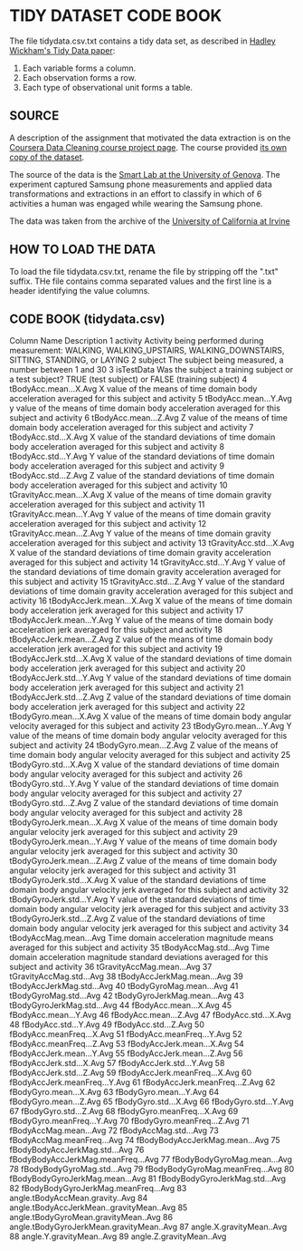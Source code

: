 TIDY DATASET CODE BOOK
======================

The file tidydata.csv.txt contains a tidy data set, as described in [Hadley Wickham's Tidy Data paper](http://vita.had.co.nz/papers/tidy-data.pdf):

1. Each variable forms a column.
2. Each observation forms a row.
3. Each type of observational unit forms a table.

SOURCE
------

A description of the assignment that motivated the data extraction is on the [Coursera Data Cleaning course project page](https://class.coursera.org/getdata-004/human_grading/view/courses/972137/assessments/3/submissions). The course provided [its own copy of the dataset](https://d396qusza40orc.cloudfront.net/getdata%2Fprojectfiles%2FUCI%20HAR%20Dataset.zip).

The source of the data is the [Smart Lab at the University of Genova](https://sites.google.com/site/smartlabunige/). The experiment captured Samsung phone measurements and applied data transformations and extractions in an effort to classify in which of 6 activities a human was engaged while wearing the Samsung phone.

The data was taken from the archive of the [University of California at Irvine](http://archive.ics.uci.edu/ml/datasets/Human+Activity+Recognition+Using+Smartphones)

HOW TO LOAD THE DATA
--------------------

To load the file tidydata.csv.txt, rename the file by stripping off the ".txt" suffix. THe file contains comma separated values and the first line is a header identifying the value columns.

CODE BOOK (tidydata.csv)
---------

Column  Name  Description
1	activity  Activity being performed during measurement: WALKING, WALKING_UPSTAIRS, WALKING_DOWNSTAIRS, SITTING, STANDING, or LAYING
2	subject The subject being measured, a number between 1 and 30
3	isTestData  Was the subject a training subject or a test subject? TRUE (test subject) or FALSE (training subject)
4	tBodyAcc.mean...X.Avg X value of the means of time domain body acceleration averaged for this subject and activity
5	tBodyAcc.mean...Y.Avg y value of the means of time domain body acceleration averaged for this subject and activity
6	tBodyAcc.mean...Z.Avg Z value of the means of time domain body acceleration averaged for this subject and activity
7	tBodyAcc.std...X.Avg  X value of the standard deviations of time domain body acceleration averaged for this subject and activity
8	tBodyAcc.std...Y.Avg  Y value of the standard deviations of time domain body acceleration averaged for this subject and activity
9	tBodyAcc.std...Z.Avg  Z value of the standard deviations of time domain body acceleration averaged for this subject and activity
10	tGravityAcc.mean...X.Avg  X value of the means of time domain gravity acceleration averaged for this subject and activity
11	tGravityAcc.mean...Y.Avg  Y value of the means of time domain gravity acceleration averaged for this subject and activity
12	tGravityAcc.mean...Z.Avg  Y value of the means of time domain gravity acceleration averaged for this subject and activity
13	tGravityAcc.std...X.Avg  X value of the standard deviations of time domain gravity acceleration averaged for this subject and activity
14	tGravityAcc.std...Y.Avg  Y value of the standard deviations of time domain gravity acceleration averaged for this subject and activity
15	tGravityAcc.std...Z.Avg  Y value of the standard deviations of time domain gravity acceleration averaged for this subject and activity
16	tBodyAccJerk.mean...X.Avg X value of the means of time domain body acceleration jerk averaged for this subject and activity
17	tBodyAccJerk.mean...Y.Avg Y value of the means of time domain body acceleration jerk averaged for this subject and activity
18	tBodyAccJerk.mean...Z.Avg Z value of the means of time domain body acceleration jerk averaged for this subject and activity
19	tBodyAccJerk.std...X.Avg X value of the standard deviations of time domain body acceleration jerk averaged for this subject and activity
20	tBodyAccJerk.std...Y.Avg Y value of the standard deviations of time domain body acceleration jerk averaged for this subject and activity
21	tBodyAccJerk.std...Z.Avg Z value of the standard deviations of time domain body acceleration jerk averaged for this subject and activity
22	tBodyGyro.mean...X.Avg X value of the means of time domain body angular velocity averaged for this subject and activity
23	tBodyGyro.mean...Y.Avg Y value of the means of time domain body angular velocity averaged for this subject and activity
24	tBodyGyro.mean...Z.Avg Z value of the means of time domain body angular velocity averaged for this subject and activity
25	tBodyGyro.std...X.Avg X value of the standard deviations of time domain body angular velocity averaged for this subject and activity
26	tBodyGyro.std...Y.Avg Y value of the standard deviations of time domain body angular velocity averaged for this subject and activity
27	tBodyGyro.std...Z.Avg Z value of the standard deviations of time domain body angular velocity averaged for this subject and activity
28	tBodyGyroJerk.mean...X.Avg X value of the means of time domain body angular velocity jerk averaged for this subject and activity
29	tBodyGyroJerk.mean...Y.Avg Y value of the means of time domain body angular velocity jerk averaged for this subject and activity
30	tBodyGyroJerk.mean...Z.Avg Z value of the means of time domain body angular velocity jerk averaged for this subject and activity
31	tBodyGyroJerk.std...X.Avg X value of the standard deviations of time domain body angular velocity jerk averaged for this subject and activity
32	tBodyGyroJerk.std...Y.Avg Y value of the standard deviations of time domain body angular velocity jerk averaged for this subject and activity
33	tBodyGyroJerk.std...Z.Avg Z value of the standard deviations of time domain body angular velocity jerk averaged for this subject and activity
34	tBodyAccMag.mean...Avg Time domain acceleration magnitude means averaged for this subject and activity
35	tBodyAccMag.std...Avg Time domain acceleration magnitude standard deviations averaged for this subject and activity
36	tGravityAccMag.mean...Avg
37	tGravityAccMag.std...Avg
38	tBodyAccJerkMag.mean...Avg
39	tBodyAccJerkMag.std...Avg
40	tBodyGyroMag.mean...Avg
41	tBodyGyroMag.std...Avg
42	tBodyGyroJerkMag.mean...Avg
43	tBodyGyroJerkMag.std...Avg
44	fBodyAcc.mean...X.Avg
45	fBodyAcc.mean...Y.Avg
46	fBodyAcc.mean...Z.Avg
47	fBodyAcc.std...X.Avg
48	fBodyAcc.std...Y.Avg
49	fBodyAcc.std...Z.Avg
50	fBodyAcc.meanFreq...X.Avg
51	fBodyAcc.meanFreq...Y.Avg
52	fBodyAcc.meanFreq...Z.Avg
53	fBodyAccJerk.mean...X.Avg
54	fBodyAccJerk.mean...Y.Avg
55	fBodyAccJerk.mean...Z.Avg
56	fBodyAccJerk.std...X.Avg
57	fBodyAccJerk.std...Y.Avg
58	fBodyAccJerk.std...Z.Avg
59	fBodyAccJerk.meanFreq...X.Avg
60	fBodyAccJerk.meanFreq...Y.Avg
61	fBodyAccJerk.meanFreq...Z.Avg
62	fBodyGyro.mean...X.Avg
63	fBodyGyro.mean...Y.Avg
64	fBodyGyro.mean...Z.Avg
65	fBodyGyro.std...X.Avg
66	fBodyGyro.std...Y.Avg
67	fBodyGyro.std...Z.Avg
68	fBodyGyro.meanFreq...X.Avg
69	fBodyGyro.meanFreq...Y.Avg
70	fBodyGyro.meanFreq...Z.Avg
71	fBodyAccMag.mean...Avg
72	fBodyAccMag.std...Avg
73	fBodyAccMag.meanFreq...Avg
74	fBodyBodyAccJerkMag.mean...Avg
75	fBodyBodyAccJerkMag.std...Avg
76	fBodyBodyAccJerkMag.meanFreq...Avg
77	fBodyBodyGyroMag.mean...Avg
78	fBodyBodyGyroMag.std...Avg
79	fBodyBodyGyroMag.meanFreq...Avg
80	fBodyBodyGyroJerkMag.mean...Avg
81	fBodyBodyGyroJerkMag.std...Avg
82	fBodyBodyGyroJerkMag.meanFreq...Avg
83	angle.tBodyAccMean.gravity..Avg
84	angle.tBodyAccJerkMean..gravityMean..Avg
85	angle.tBodyGyroMean.gravityMean..Avg
86	angle.tBodyGyroJerkMean.gravityMean..Avg
87	angle.X.gravityMean..Avg
88	angle.Y.gravityMean..Avg
89	angle.Z.gravityMean..Avg
